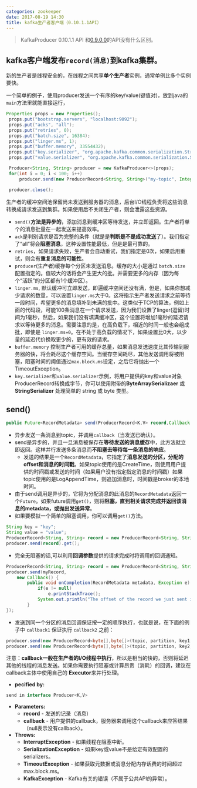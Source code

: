 ```yaml
---
categories: zookeeper
date: 2017-08-19 14:30
title: kafka生产者客户端（0.10.1.1API） 
---
```




> KafkaProducer 0.10.1.1 API 和[0.9.0.0](http://orchome.com/197)的API没有什么区别。

## kafka客户端发布`record(消息)`到kafka集群。

新的生产者是线程安全的，在线程之间共享**单个生产者**实例，通常单例比多个实例要快。

一个简单的例子，使用producer发送一个有序的key/value(键值对)，放到java的`main`方法里就能直接运行，

```java
Properties props = new Properties();
 props.put("bootstrap.servers", "localhost:9092");
 props.put("acks", "all");
 props.put("retries", 0);
 props.put("batch.size", 16384);
 props.put("linger.ms", 1);
 props.put("buffer.memory", 33554432);
 props.put("key.serializer", "org.apache.kafka.common.serialization.StringSerializer");
 props.put("value.serializer", "org.apache.kafka.common.serialization.StringSerializer");

 Producer<String, String> producer = new KafkaProducer<>(props);
 for(int i = 0; i < 100; i++)
     producer.send(new ProducerRecord<String, String>("my-topic", Integer.toString(i), Integer.toString(i)));

 producer.close();
```

生产者的缓冲空间池保留尚未发送到服务器的消息，后台I/O线程负责将这些消息转换成请求发送到集群。如果使用后不关闭生产者，则会泄露这些资源。



- `send()`**方法是异步的**，添加消息到缓冲区等待发送，并立即返回。生产者将单个的消息批量在一起发送来提高效率。
- `ack`是判别请求是否为完整的条件（就是是**判断是不是成功发送**了）。我们指定了“all”将会**阻塞消息**，这种设置性能最低，但是是最可靠的。
- `retries`，如果请求失败，生产者会自动重试，我们指定是0次，如果启用重试，则会有**重复消息的可能性**。
- `producer`(生产者)缓存每个分区未发送消息。缓存的大小是通过 `batch.size` 配置指定的。值较大的话将会产生更大的批。并需要更多的内存（因为每个“活跃”的分区都有1个缓冲区）。
- `linger.ms`, 默认缓冲可立即发送，即遍缓冲空间还没有满，但是，如果你想减少请求的数量，可以设置`linger.ms`大于0。这将指示生产者发送请求之前等待一段时间，希望更多的消息填补到未满的批中。这类似于TCP的算法，例如上面的代码段，可能100条消息在一个请求发送，因为我们设置了linger(逗留)时间为1毫秒，然后，如果我们没有填满缓冲区，这个设置将增加1毫秒的延迟请求以等待更多的消息。需要注意的是，在高负载下，相近的时间一般也会组成批，即使是 `linger.ms=0`。在不处于高负载的情况下，如果设置比0大，以少量的延迟代价换取更少的，更有效的请求。
- `buffer.memory` 控制生产者可用的缓存总量，如果消息发送速度比其传输到服务器的快，将会耗尽这个缓存空间。当缓存空间耗尽，其他发送调用将被阻塞，阻塞时间的阈值通过`max.block.ms`设定，之后它将抛出一个TimeoutException。
- `key.serializer`和`value.serializer`示例，将用户提供的key和value对象ProducerRecord转换成字节，你可以使用附带的**ByteArraySerializaer** 或 **StringSerializer** 处理简单的 string 或 byte 类型。



## send()

```java
public Future<RecordMetadata> send(ProducerRecord<K,V> record,Callback callback)
```

- 异步发送一条消息到topic，并调用`callback`（当发送已确认）。
- send是异步的，并且一旦消息被保存在**等待发送的消息缓存**中，此方法就立即返回。这样并行发送多条消息而**不阻塞去等待每一条消息的响应**。
  - 发送的结果是一个`RecordMetadata`，它指定了**消息发送的分区，分配的offset和消息的时间戳**。如果topic使用的是CreateTime，则使用用户提供的时间戳或发送的时间（如果用户没有指定指定消息的时间戳）如果topic使用的是LogAppendTime，则追加消息时，时间戳是broker的本地时间。
- 由于send调用是异步的，它将为分配消息的此消息的`RecordMetadata`返回一个`Future`。如果future调用`get()`，则将**阻塞，直到相关请求完成并返回该消息的metadata，或抛出发送异常**。
- 如果要模拟一个简单的阻塞调用，你可以调用`get()`方法。

```java
String key = "key";
String value = "value";
ProducerRecord<String, String> record = new ProducerRecord<String, String>("my-topic", key, value);
producer.send(record).get();
```

- 完全无阻塞的话,可以利用**回调参数**提供的请求完成时将调用的回调通知。

```java
ProducerRecord<String, String> record = new ProducerRecord<String, String>("the-topic", key, value);
producer.send(myRecord,
	new Callback() {
		public void onCompletion(RecordMetadata metadata, Exception e) {
			if(e != null)
            	e.printStackTrace();
            System.out.println("The offset of the record we just sent is: " + metadata.offset());
		}
});
```

- 发送到同一个分区的消息回调保证按一定的顺序执行，也就是说，在下面的例子中 `callback1` 保证执行 `callback2` 之前：

```java
producer.send(new ProducerRecord<byte[],byte[]>(topic, partition, key1, value1), callback1);
producer.send(new ProducerRecord<byte[],byte[]>(topic, partition, key2, value2), callback2);
```

注意：**callback一般在生产者的I/O线程中执行**，所以是相当的快的，否则将延迟其他的线程的消息发送。如果你需要执行阻塞或计算昂贵（消耗）的回调，建议在callback主体中使用自己的 **Executor**来并行处理。



- **pecified by:**

```java
send in interface Producer<K,V>
```

- **Parameters:**
  - **record** - 发送的记录（消息）
  - **callback** - 用户提供的callback，服务器来调用这个callback来应答结果（null表示没有callback）。
- **Throws:**
  - **InterruptException** - 如果线程在阻塞中断。
  - **SerializationException** - 如果key或value不是给定有效配置的serializers。
  - **TimeoutException** - 如果获取元数据或消息分配内存话费的时间超过max.block.ms。
  - **KafkaException** - Kafka有关的错误（不属于公共API的异常）。

